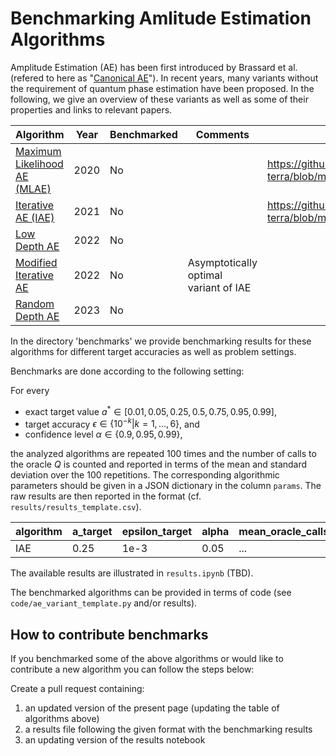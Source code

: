 # Benchmarking Amlitude Estimation Algorithms

Amplitude Estimation (AE) has been first introduced by Brassard et al. (refered to here as "[Canonical AE](https://arxiv.org/abs/quant-ph/0005055)").
In recent years, many variants without the requirement of quantum phase estimation have been proposed.
In the following, we give an overview of these variants as well as some of their properties and links to relevant papers.


| Algorithm | Year | Benchmarked | Comments | Code |
|-----------|------|-------------|----------|------|
| [Maximum Likelihood AE (MLAE)](https://link.springer.com/article/10.1007/s11128-019-2565-2) | 2020 | No |                                       | https://github.com/Qiskit/qiskit-terra/blob/main/qiskit/algorithms/amplitude_estimators/mlae.py
| [Iterative AE (IAE)](https://www.nature.com/articles/s41534-021-00379-1)                    | 2021 | No |                                       | https://github.com/Qiskit/qiskit-terra/blob/main/qiskit/algorithms/amplitude_estimators/iae.py |
| [Low Depth AE](https://quantum-journal.org/papers/q-2022-06-27-745/)                        | 2022 | No |                                       | |
| [Modified Iterative AE](https://arxiv.org/abs/2208.14612)                                   | 2022 | No | Asymptotically optimal variant of IAE | |
| [Random Depth AE](https://arxiv.org/abs/2301.00528)                                         | 2023 | No |                                       | |

In the directory 'benchmarks' we provide benchmarking results for these algorithms for different target accuracies as well as problem settings.

Benchmarks are done according to the following setting:

For every 
- exact target value $a^* \in [0.01, 0.05, 0.25, 0.5, 0.75, 0.95, 0.99]$,
- target accuracy $\epsilon \in \{10^{-k} | k = 1, \ldots, 6\}$, and
- confidence level $\alpha \in \{0.9, 0.95, 0.99\}$,

the analyzed algorithms are repeated 100 times and the number of calls to the oracle $Q$ is counted and reported in terms of the mean and standard deviation over the 100 repetitions. The corresponding algorithmic parameters should be given in a JSON dictionary in the column `params`.
The raw results are then reported in the format (cf. `results/results_template.csv`).


| algorithm | a_target | epsilon_target | alpha | mean_oracle_calls | stdev_oracle_calls | params | repetitions |
|-----------|----------|----------------|-------|-------------------|--------------------|--------|-------------|
| IAE       | 0.25     | 1e-3           | 0.05  | ...               | ...                | ...    | 100         |

The available results are illustrated in `results.ipynb` (TBD).

The benchmarked algorithms can be provided in terms of code (see `code/ae_variant_template.py` and/or results).

## How to contribute benchmarks

If you benchmarked some of the above algorithms or would like to contribute a new algorithm you can follow the steps below:

Create a pull request containing:
1. an updated version of the present page (updating the table of algorithms above)
2. a results file following the given format with the benchmarking results
3. an updating version of the results notebook

